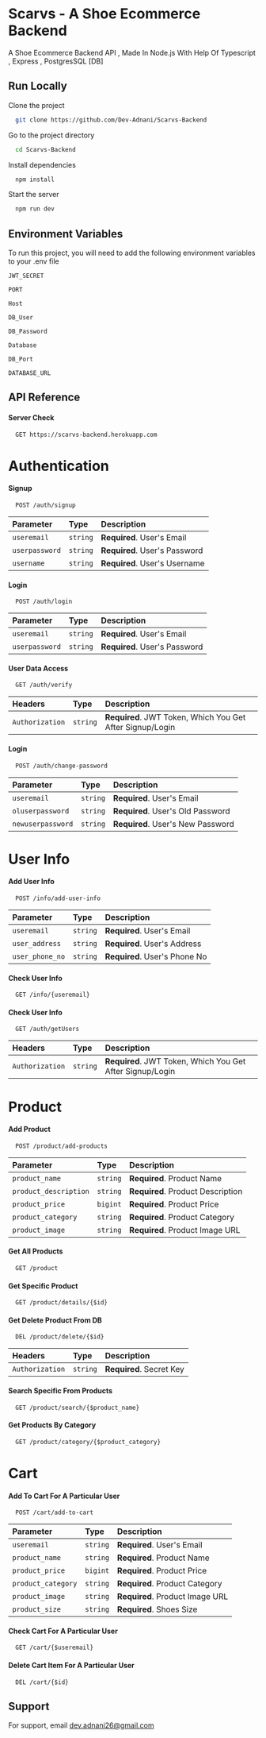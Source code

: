 
# Scarvs - A Shoe Ecommerce Backend

A Shoe Ecommerce Backend API , Made In Node.js With Help Of Typescript , Express , PostgresSQL [DB]


## Run Locally

Clone the project

```bash
  git clone https://github.com/Dev-Adnani/Scarvs-Backend
```

Go to the project directory

```bash
  cd Scarvs-Backend
```

Install dependencies

```bash
  npm install
```

Start the server

```bash
  npm run dev
```


## Environment Variables

To run this project, you will need to add the following environment variables to your .env file

`JWT_SECRET`

`PORT`

`Host`

`DB_User`

`DB_Password`

`Database`

`DB_Port`

`DATABASE_URL`







## API Reference

#### Server Check

```http
  GET https://scarvs-backend.herokuapp.com
```

# Authentication

#### Signup

```http
  POST /auth/signup
```

| Parameter           | Type     | Description                             |
| :--------           | :------- | :--------------------------------       |
| `useremail`         | `string` | **Required**. User's Email              |
| `userpassword`      | `string` | **Required**. User's Password           |
| `username`          | `string` | **Required**. User's Username           |

#### Login

```http
  POST /auth/login
```

| Parameter           | Type     | Description                             |
| :--------           | :------- | :--------------------------------       |
| `useremail`         | `string` | **Required**. User's Email              |
| `userpassword`      | `string` | **Required**. User's Password           |

#### User Data Access

```http
  GET /auth/verify
```

| Headers             | Type     | Description                             |
| :--------           | :------- | :--------------------------------       |
| `Authorization`     | `string` | **Required**. JWT Token, Which You Get After Signup/Login            |


#### Login

```http
  POST /auth/change-password
```

| Parameter             | Type     | Description                                |
| :--------             | :------- | :--------------------------------          |
| `useremail`           | `string` | **Required**. User's Email                 |
| `oluserpassword`      | `string` | **Required**. User's Old Password          |
| `newuserpassword`     | `string` | **Required**. User's New Password          |



# User Info


#### Add User Info

```http
  POST /info/add-user-info
```

| Parameter             | Type     | Description                                |
| :--------             | :------- | :--------------------------------          |
| `useremail`           | `string` | **Required**. User's Email                 |
| `user_address`        | `string` | **Required**. User's Address               |
| `user_phone_no`       | `string` | **Required**. User's Phone No              |


#### Check User Info

```http
  GET /info/{useremail}
```

#### Check User Info

```http
  GET /auth/getUsers
```
| Headers             | Type     | Description                                             |
| :--------           | :------- | :--------------------------------                       |
| `Authorization`     | `string` | **Required**. JWT Token, Which You Get After Signup/Login            |


# Product 

#### Add Product

```http
  POST /product/add-products
```

| Parameter                   | Type     | Description                                |
| :--------                   | :------- | :--------------------------------          |
| `product_name`              | `string` | **Required**. Product Name                 |
| `product_description`       | `string` | **Required**. Product Description          |
| `product_price`             | `bigint` | **Required**. Product Price                |
| `product_category`          | `string` | **Required**. Product Category             |
| `product_image`             | `string` | **Required**. Product Image URL            |

#### Get All Products

```http
  GET /product
```

#### Get Specific Product 

```http
  GET /product/details/{$id}
```

#### Get Delete Product From DB

```http
  DEL /product/delete/{$id}
```
| Headers             | Type     | Description                                             |
| :--------           | :------- | :--------------------------------                       |
| `Authorization`     | `string` | **Required**. Secret Key                                |

#### Search Specific From Products

```http
  GET /product/search/{$product_name}
```

#### Get Products By Category 

```http
  GET /product/category/{$product_category}
```

# Cart 

#### Add To Cart For A Particular User

```http
  POST /cart/add-to-cart
```

| Parameter                   | Type     | Description                                |
| :--------                   | :------- | :--------------------------------          |
| `useremail`                 | `string` | **Required**. User's Email                 |
| `product_name`              | `string` | **Required**. Product Name                 |
| `product_price`             | `bigint` | **Required**. Product Price                |
| `product_category`          | `string` | **Required**. Product Category             |
| `product_image`             | `string` | **Required**. Product Image URL            |
| `product_size`              | `string` | **Required**. Shoes Size                   |

#### Check Cart For A Particular User

```http
  GET /cart/{$useremail}
```

#### Delete Cart Item For A Particular User

```http
  DEL /cart/{$id}
```
## Support

For support, email dev.adnani26@gmail.com

